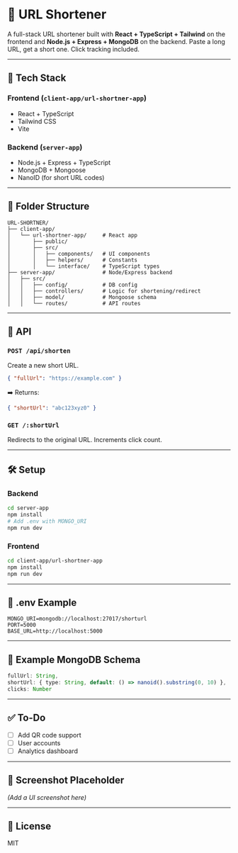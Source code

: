 
# 🔗 URL Shortener

A full-stack URL shortener built with **React + TypeScript + Tailwind** on the frontend and **Node.js + Express + MongoDB** on the backend. Paste a long URL, get a short one. Click tracking included.

---

## 🚀 Tech Stack

### Frontend (`client-app/url-shortner-app`)
- React + TypeScript
- Tailwind CSS
- Vite

### Backend (`server-app`)
- Node.js + Express + TypeScript
- MongoDB + Mongoose
- NanoID (for short URL codes)

---

## 📁 Folder Structure

```
URL-SHORTNER/
├── client-app/
│   └── url-shortner-app/     # React app
│       ├── public/
│       ├── src/
│       │   ├── components/   # UI components
│       │   ├── helpers/      # Constants
│       │   └── interface/    # TypeScript types
├── server-app/               # Node/Express backend
│   ├── src/
│   │   ├── config/           # DB config
│   │   ├── controllers/      # Logic for shortening/redirect
│   │   ├── model/            # Mongoose schema
│   │   └── routes/           # API routes
```

---

## 🧪 API

### `POST /api/shorten`
Create a new short URL.
```json
{ "fullUrl": "https://example.com" }
```
➡️ Returns:
```json
{ "shortUrl": "abc123xyz0" }
```

### `GET /:shortUrl`
Redirects to the original URL. Increments click count.

---

## 🛠️ Setup

### Backend
```bash
cd server-app
npm install
# Add .env with MONGO_URI
npm run dev
```

### Frontend
```bash
cd client-app/url-shortner-app
npm install
npm run dev
```

---

## 🌱 .env Example

```env
MONGO_URI=mongodb://localhost:27017/shorturl
PORT=5000
BASE_URL=http://localhost:5000
```

---

## 📎 Example MongoDB Schema

```ts
fullUrl: String,
shortUrl: { type: String, default: () => nanoid().substring(0, 10) },
clicks: Number
```

---

## ✅ To-Do

- [ ] Add QR code support
- [ ] User accounts
- [ ] Analytics dashboard

---

## 📸 Screenshot Placeholder

*(Add a UI screenshot here)*

---

## 📄 License

MIT
